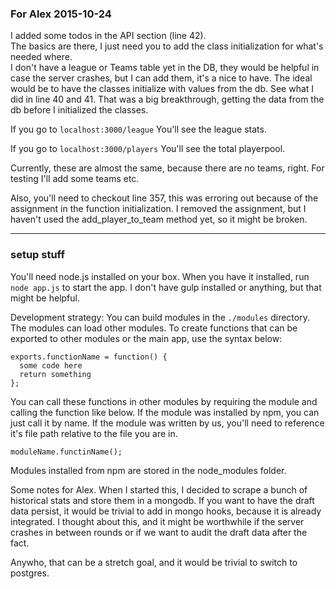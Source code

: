 ### For Alex 2015-10-24

I added some todos in the API section (line 42).  
The basics are there, I just need you to add the class initialization for what's needed where.  
I don't have a league or Teams table yet in the DB, they would be helpful in case the server crashes, but I can add them, it's a nice to have.
The ideal would be to have the classes initialize with values from the db. See what I did in line 40 and 41. That was a big breakthrough, getting the data from the db before I initialized the classes.

If you go to
`localhost:3000/league`
You'll see the league stats.

If you go to
`localhost:3000/players`
You'll see the total playerpool.

Currently, these are almost the same, because there are no teams, right. For testing I'll add some teams etc.

Also, you'll need to checkout line 357, this was erroring out because of the assignment in the function initialization. I removed the assignment, but I haven't used the add_player_to_team method yet, so it might be broken.


___________________________________



### setup stuff


You'll need node.js installed on your box.
When you have it installed, run `node app.js` to start the app. I don't have gulp installed or anything, but that might be helpful.

Development strategy:
You can build modules in the `./modules` directory. The modules can load other modules. To create functions that can be exported to other modules or the main app, use the syntax below:

```
exports.functionName = function() {
  some code here
  return something
};
```

You can call these functions in other modules by requiring the module and calling the function like below. If the module was installed by npm, you can just call it by name. If the module was written by us, you'll need to reference it's file path relative to the file you are in.

`moduleName.functinName();`

Modules installed from npm are stored in the node_modules folder.

Some notes for Alex. When I started this, I decided to scrape a bunch of historical stats and store them in a mongodb. If you want to have the draft data persist, it would be trivial to add in mongo hooks, because it is already integrated. I thought about this, and it might be worthwhile if the server crashes in between rounds or if we want to audit the draft data after the fact.

Anywho, that can be a stretch goal, and it would be trivial to switch to postgres.
